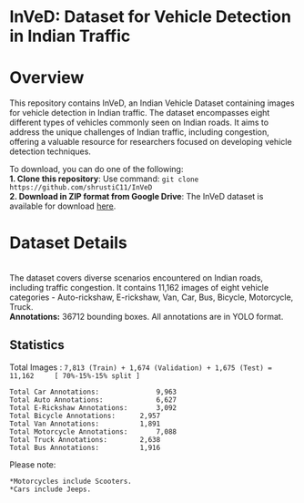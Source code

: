 # InVeD: Dataset for Vehicle Detection in Indian Traffic

# Overview
This repository contains InVeD, an Indian Vehicle Dataset containing images for vehicle detection in Indian traffic. The dataset encompasses eight different types of vehicles commonly seen on Indian roads. It aims to address the unique challenges of Indian traffic,  including congestion, offering a valuable resource for researchers focused on developing vehicle detection techniques.

To download, you can do one of the following:
<br /> **1.   Clone this repository**:  Use command: ```git clone https://github.com/shrustiC11/InVeD```
<br /> **2.   Download in ZIP format from Google Drive**: The InVeD dataset is available for download [here](https://drive.google.com/file/d/1S5Sg3ZQyijJM63pdiDi15qCnW-HXEvoW/view?usp=drive_link).
# Dataset Details
<br /> The dataset covers diverse scenarios encountered on Indian roads, including traffic congestion. It contains 11,162 images of eight vehicle categories - Auto-rickshaw, E-rickshaw, Van, Car, Bus, Bicycle, Motorcycle, Truck.
<br /> **Annotations:** 36712 bounding boxes. All annotations are in YOLO format.



**Statistics**
---------------------------------------------------------------

Total Images     : ```7,813 (Train) + 1,674 (Validation) + 1,675 (Test) = 11,162     [ 70%-15%-15% split ]```
```
Total Car Annotations:              9,963
Total Auto Annotations:             6,627
Total E-Rickshaw Annotations: 	    3,092
Total Bicycle Annotations: 	    2,957
Total Van Annotations: 		    1,891
Total Motorcycle Annotations:	    7,088
Total Truck Annotations: 	    2,638
Total Bus Annotations: 		    1,916
```

Please note:
```
*Motorcycles include Scooters.
*Cars include Jeeps.
```
